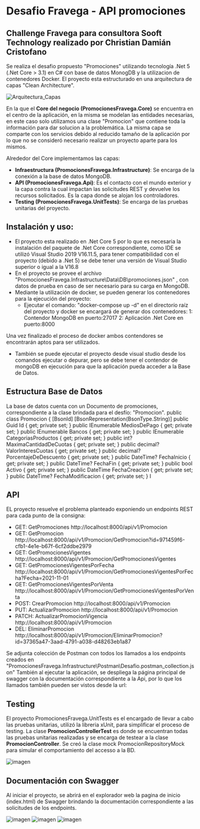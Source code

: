 # Desafio Fravega - API promociones 
## Challenge Fravega para consultora Sooft Technology realizado por Christian Damián Cristofano

Se realiza el desafio propuesto "Promociones" utilizando tecnología .Net 5 (.Net Core > 3.1) en C# con base de datos MonogDB y la utilizacion de contenedores Docker.
El proyecto esta estructurado en una arquitectura de capas "Clean Architecture".

![Arquitectura_Capas](https://user-images.githubusercontent.com/15236085/138007524-a5a868b1-ab3f-46ac-be01-6d81c191c8aa.jpg)

En la que el **Core del negocio (PromocionesFravega.Core)** se encuentra en el centro de la aplicación, en la misma se modelan las entidades necesarias, en este caso solo utilizamos una clase "Promocion" que contiene toda la información para dar solucion a la problemática. La misma capa se comparte con los servicios debido al reducido tamaño de la aplicación por lo que no se consideró necesario realizar un proyecto aparte para los mismos.

Alrededor del Core implementamos las capas:
  - **Infraestructura (PromocionesFravega.Infrastructure)**: Se encarga de la conexión a la base de datos MongoDB.
  - **API (PromocionesFravega.Api)**: Es el contacto con el mundo exterior y la capa contra la cual impactan las solicitudes REST y devuelve los recursos solicitados. Es la capa donde se alojan los controladores.
  - **Testing (PromocionesFravega.UnitTests)**: Se encarga de las pruebas unitarias del proyecto.

## Instalación y uso:

* El proyecto esta realizado en .Net Core 5 por lo que es necesaria la instalación del paquete de .Net Core correspondiente, como IDE se utilizó Visual Studio 2019 V16.11.5, para tener compatibilidad con el proyecto (debido a .Net 5) se debe tener una versión de Visual Studio superior o igual a la V16.8
* En el proyecto se provee el archivo "PromocionesFravega.Infrastructure\Data\DB\promociones.json" , con datos de prueba en caso de ser necesario para su carga en MongoDB.
* Mediante la utilización de docker, se pueden generar los contenedores para la ejecución del proyecto:
  - Ejecutar el comando: "docker-compose up -d" en el directorío raíz del proyecto y docker se encargará de generar dos contenedores:
    1: Contendor MongoDB en puerto:27017
    2: Aplicación .Net Core en puerto:8000
    
Una vez finalizado el proceso de docker ambos contendores se encontrarán aptos para ser utilizados.

* También se puede ejecutar el proyecto desde visual studio desde los comandos ejecutar o depurar, pero se debe tener el contendor de mongoDB en ejecución para que la aplicación pueda acceder a la Base de Datos.

## Estructura Base de Datos

La base de datos cuenta con un Documento de promociones, correspondiente a la clase brindada para el desfío: "Promocion".
public class Promocion
    {
        [BsonId]
        [BsonRepresentation(BsonType.String)]
        public Guid Id { get; private set; }
        public IEnumerable<string> MediosDePago { get; private set; }
        public IEnumerable<string> Bancos { get; private set; }
        public IEnumerable<string> CategoriasProductos { get; private set; }
        public int? MaximaCantidadDeCuotas { get; private set; }
        public decimal? ValorInteresCuotas { get; private set; }
        public decimal? PorcentajeDeDescuento { get; private set; }
        public DateTime? FechaInicio { get; private set; }
        public DateTime? FechaFin { get; private set; }
        public bool Activo { get; private set; }
        public DateTime FechaCreacion { get; private set; }
        public DateTime? FechaModificacion { get; private set; }
I
## API

EL proyecto resuelve el problema planteado exponiendo un endpoints REST para cada punto de la consigna:

* GET:   GetPromociones http://localhost:8000/api/v1/Promocion
* GET:   GetPromocion http://localhost:8000/api/v1/Promocion/GetPromocion?id=971459f6-cfb1-4e1e-b67f-6cf2ddbe2979
* GET:   GetPromocionesVigentes http://localhost:8000/api/v1/Promocion/GetPromocionesVigentes
* GET:   GetPromocionesVigentesPorFecha http://localhost:8000/api/v1/Promocion/GetPromocionesVigentesPorFecha?Fecha=2021-11-01
* GET:   GetPromocionesVigentesPorVenta http://localhost:8000/api/v1/Promocion/GetPromocionesVigentesPorVenta
* POST:  CrearPromocion http://localhost:8000/api/v1/Promocion
* PUT:   ActualizarPromocion http://localhost:8000/api/v1/Promocion
* PATCH: ActualizarPromocionVigencia http://localhost:8000/api/v1/Promocion
* DEL:   EliminarPromocion http://localhost:8000/api/v1/Promocion/EliminarPromocion?id=37365a47-3aad-4791-a038-d48263eb1a87

Se adjunta colección de Postman con todos los llamados a los endpoints creados en "PromocionesFravega.Infrastructure\Postman\Desafio.postman_collection.json"
También al ejecutar la aplicación, se despliega la página principal de swagger con la documentación correspondiente a la Api, 
por lo que los llamados también pueden ser vistos desde la url: 

## Testing
El proyecto PromocionesFravega.UnitTests es el encargado de llevar a cabo las pruebas unitarias,  utilizó la libreria xUnit, para simplificar el proceso de testing. 
La clase **PromocionControllerTest** es donde se encuentran todas las pruebas unitarias realizadas y se encarga de testear a la clase **PromocionController**. Se creó la clase mock PromocionRepositoryMock para simular el comportamiento del accesso a la BD.

![imagen](https://user-images.githubusercontent.com/15236085/140513286-e7e107e6-9c92-4241-bf9e-34d819ae5c62.png)

## Documentación con Swagger
 
Al iniciar el proyecto, se abrirá en el explorador web la pagina de inicio (index.html) de Swagger brindando la documentación correspondiente a las solicitudes de los endpoints.

![imagen](https://user-images.githubusercontent.com/15236085/140513397-9987c37f-a35e-4ccf-96b7-b34992c81f24.png)
![imagen](https://user-images.githubusercontent.com/15236085/140513460-b1e876b1-a3f8-496c-9ff3-6b7fc6bef956.png)
![imagen](https://user-images.githubusercontent.com/15236085/140513539-d50d9585-da58-48be-b634-9a200fe7f6e9.png)




